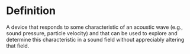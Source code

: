 # Definition

A device that responds to some characteristic of an acoustic wave (e.g.,
sound pressure, particle velocity) and that can be used to explore and
determine this characteristic in a sound field without appreciably
altering that field.
